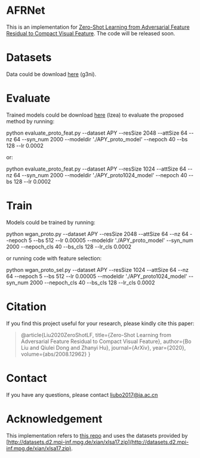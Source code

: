 # AFRNet
This is an implementation for [Zero-Shot Learning from Adversarial Feature Residual to Compact Visual Feature](https://arxiv.org/submit/3344955/view).
The code will be released soon.

# Datasets
Data could be download [here](https://pan.baidu.com/s/1Swib6P5fbAWOI_LrK3ND0Q) (g3ni).

# Evaluate
Trained models could be download [here](https://pan.baidu.com/s/1CjjJwlYim-BOiTi04WXmFA) (lzea) to evaluate the proposed method by running:

python evaluate_proto_feat.py --dataset APY --resSize 2048 --attSize 64 --nz 64 --syn_num 2000 --modeldir './APY_proto_model' --nepoch 40 --bs 128 --lr 0.0002

or:

python evaluate_proto_feat.py --dataset APY --resSize 1024 --attSize 64 --nz 64 --syn_num 2000 --modeldir './APY_proto1024_model' --nepoch 40 --bs 128 --lr 0.0002

# Train
Models could be trained by running:

python wgan_proto.py --dataset APY --resSize 2048 --attSize 64 --nz 64 --nepoch 5 --bs 512 --lr 0.00005 --modeldir './APY_proto_model' --syn_num 2000 --nepoch_cls 40 --bs_cls 128 --lr_cls 0.0002

or running code with feature selection:

python wgan_proto_sel.py --dataset APY --resSize 1024 --attSize 64 --nz 64 --nepoch 5 --bs 512 --lr 0.00005 --modeldir './APY_proto1024_model' --syn_num 2000 --nepoch_cls 40 --bs_cls 128 --lr_cls 0.0002

# Citation
If you find this project useful for your research, please kindly cite this paper:

>@article{Liu2020ZeroShotLF,
  title={Zero-Shot Learning from Adversarial Feature Residual to Compact Visual Feature},
  author={Bo Liu and Qiulei Dong and Zhanyi Hu},
  journal={ArXiv},
  year={2020},
  volume={abs/2008.12962}
}

# Contact
If you have any questions, please contact liubo2017@ia.ac.cn

# Acknowledgement
This implementation refers to [this repo](https://github.com/akku1506/Feature-Generating-Networks-for-ZSL) and uses the datasets provided by [http://datasets.d2.mpi-inf.mpg.de/xian/xlsa17.zip](http://datasets.d2.mpi-inf.mpg.de/xian/xlsa17.zip).

#
